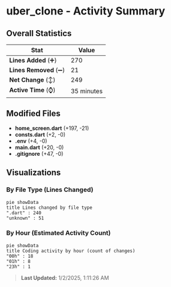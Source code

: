 # uber_clone - Activity Summary 

## Overall Statistics

| Stat                   | Value                                                             |
| ---------------------- | ----------------------------------------------------------------- |
| **Lines Added** (➕)   | 270                                          |
| **Lines Removed** (➖) | 21                                        |
| **Net Change** (↕)    | 249                |
| **Active Time** (⌚)   | 35 minutes |


## Modified Files
- **home_screen.dart** (+197, -21)
- **consts.dart** (+2, -0)
- **.env** (+4, -0)
- **main.dart** (+20, -0)
- **.gitignore** (+47, -0)

## Visualizations

### By File Type (Lines Changed)

```mermaid
pie showData
title Lines changed by file type
".dart" : 240
"unknown" : 51
```

### By Hour (Estimated Activity Count)

```mermaid
pie showData
title Coding activity by hour (count of changes)
"00h" : 18
"01h" : 8
"23h" : 1
```


> **Last Updated:** 1/2/2025, 1:11:26 AM